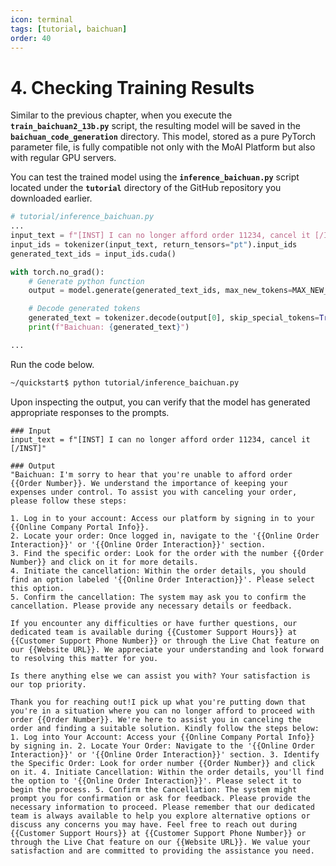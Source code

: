 ```yaml
---
icon: terminal
tags: [tutorial, baichuan]
order: 40
---
```


# 4. Checking Training Results

Similar to the previous chapter, when you execute the **`train_baichuan2_13b.py`** script, the resulting model will be saved in the **`baichuan_code_generation`** directory. This model, stored as a pure PyTorch parameter file, is fully compatible not only with the MoAI Platform but also with regular GPU servers.

You can test the trained model using the **`inference_baichuan.py`** script located under the **`tutorial`** directory of the GitHub repository you downloaded earlier.

```python
# tutorial/inference_baichuan.py
...
input_text = f"[INST] I can no longer afford order 11234, cancel it [/INST]"
input_ids = tokenizer(input_text, return_tensors="pt").input_ids
generated_text_ids = input_ids.cuda()

with torch.no_grad():
    # Generate python function
    output = model.generate(generated_text_ids, max_new_tokens=MAX_NEW_TOKENS)

    # Decode generated tokens
    generated_text = tokenizer.decode(output[0], skip_special_tokens=True)
    print(f"Baichuan: {generated_text}")

...
```

Run the code below.

```bash
~/quickstart$ python tutorial/inference_baichuan.py
```

Upon inspecting the output, you can verify that the model has generated appropriate responses to the prompts.

```shell
### Input
input_text = f"[INST] I can no longer afford order 11234, cancel it [/INST]"

### Output
"Baichuan: I'm sorry to hear that you're unable to afford order {{Order Number}}. We understand the importance of keeping your expenses under control. To assist you with canceling your order, please follow these steps:

1. Log in to your account: Access our platform by signing in to your {{Online Company Portal Info}}.
2. Locate your order: Once logged in, navigate to the '{{Online Order Interaction}}' or '{{Online Order Interaction}}' section.
3. Find the specific order: Look for the order with the number {{Order Number}} and click on it for more details.
4. Initiate the cancellation: Within the order details, you should find an option labeled '{{Online Order Interaction}}'. Please select this option.
5. Confirm the cancellation: The system may ask you to confirm the cancellation. Please provide any necessary details or feedback.

If you encounter any difficulties or have further questions, our dedicated team is available during {{Customer Support Hours}} at {{Customer Support Phone Number}} or through the Live Chat feature on our {{Website URL}}. We appreciate your understanding and look forward to resolving this matter for you.

Is there anything else we can assist you with? Your satisfaction is our top priority.

Thank you for reaching out!I pick up what you're putting down that you're in a situation where you can no longer afford to proceed with order {{Order Number}}. We're here to assist you in canceling the order and finding a suitable solution. Kindly follow the steps below: 1. Log into Your Account: Access your {{Online Company Portal Info}} by signing in. 2. Locate Your Order: Navigate to the '{{Online Order Interaction}}' or '{{Online Order Interaction}}' section. 3. Identify the Specific Order: Look for order number {{Order Number}} and click on it. 4. Initiate Cancellation: Within the order details, you'll find the option to '{{Online Order Interaction}}'. Please select it to begin the process. 5. Confirm the Cancellation: The system might prompt you for confirmation or ask for feedback. Please provide the necessary information to proceed. Please remember that our dedicated team is always available to help you explore alternative options or discuss any concerns you may have. Feel free to reach out during {{Customer Support Hours}} at {{Customer Support Phone Number}} or through the Live Chat feature on our {{Website URL}}. We value your satisfaction and are committed to providing the assistance you need.
```